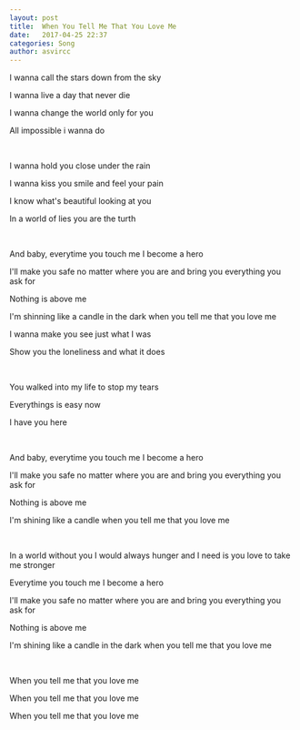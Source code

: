 ```yaml
---
layout: post
title:  When You Tell Me That You Love Me
date:   2017-04-25 22:37
categories: Song
author: asvircc
---
```


I wanna call the stars down from the sky

I wanna live a day that never die

I wanna change the world only for you

All impossible i wanna do

<br>

I wanna hold you close under the rain

I wanna kiss you smile and feel your pain

I know what's beautiful looking at you

In a world of lies you are the turth

<br>

And baby, everytime you touch me I become a hero

I'll make you safe no matter where you are and bring you everything you ask for

Nothing is above me

I'm shinning like a candle in the dark when you tell me that you love me

I wanna make you see just what I was

Show you the loneliness and what it does

<br>

You walked into my life to stop my tears

Everythings is easy now

I have you here

<br>

And baby, everytime you touch me I become a hero

I'll make you safe no matter where you are and bring you everything you ask for

Nothing is above me

I'm shining like a candle when you tell me that you love me

<br>

In a world without you I would always hunger and I need is you love to take me stronger

Everytime you touch me I become a hero

I'll make you safe no matter where you are and bring you everything you ask for

Nothing is above me

I'm shining like a candle in the dark when you tell me that you love me

<br>

When you tell me that you love me 

When you tell me that you love me

When you tell me that you love me